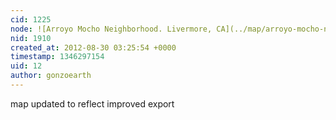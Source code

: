 ```yaml
---
cid: 1225
node: ![Arroyo Mocho Neighborhood. Livermore, CA](../map/arroyo-mocho-neighborhood-livermore-ca/2011-10-08)
nid: 1910
created_at: 2012-08-30 03:25:54 +0000
timestamp: 1346297154
uid: 12
author: gonzoearth
---
```


map updated to reflect improved export
